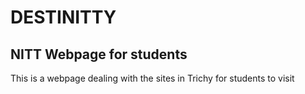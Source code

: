 # DESTINITTY
## NITT Webpage for students
This is a webpage dealing with the sites in Trichy for students to visit

